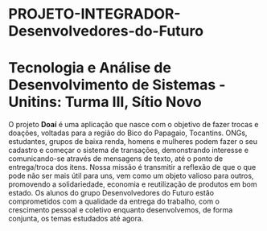 # PROJETO-INTEGRADOR-Desenvolvedores-do-Futuro
# Tecnologia e Análise de Desenvolvimento de Sistemas - Unitins: Turma III, Sítio Novo

O projeto **Doaí** é uma aplicação que nasce com o objetivo de fazer trocas e doações, voltadas para a região do Bico do Papagaio, Tocantins. 
ONGs, estudantes, grupos de baixa renda, homens e mulheres podem fazer o seu cadastro e começar o sistema de transações, demonstrando interesse e comunicando-se através de mensagens de texto, até o ponto de entrega/troca dos itens. 
Nossa missão é transmitir a reflexão de que o que pode não ser mais útil para uns, vem como um objeto valioso para outros, promovendo a solidariedade, economia e reutilização de produtos em bom estado. 
Os alunos do grupo Desenvolvedores do Futuro estão comprometidos com a qualidade da entrega do trabalho, com o crescimento pessoal e coletivo enquanto desenvolvemos, de forma conjunta, os temas estudados até agora. 
